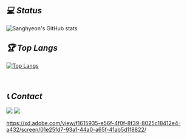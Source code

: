 <!-- ![header](https://capsule-render.vercel.app/api?type=Waving&color=auto&height=300&text=Sanghyeon&fontSize=90) -->
<!-- ## _⚒ Tech_ -->

<!-- ###### 🥇  <img src="https://img.shields.io/badge/SpringBoot-ABF200?style=flat-square&logo=SpringBoot&logoColor=white"/></a> <img src="https://img.shields.io/badge/React-00D8FF?style=flat-square&logo=React&logoColor=white"/></a> <img src="https://img.shields.io/badge/MySQL-00A2C9?style=flat-square&logo=MySQL&logoColor=white"/> <img src="https://img.shields.io/badge/Java-007396?style=flat-square&logo=Java&logoColor=white"/></a> <img src="https://img.shields.io/badge/C++-00599C?style=flat-square&logo=cplusplus&logoColor=white"/></a>

######  🥈   <img src="https://img.shields.io/badge/JavaScript-F7DF1E?style=flat-square&logo=JavaScript&logoColor=white"/> <img src="https://img.shields.io/badge/GitHub-181717?style=flat-square&logo=GitHub&logoColor=white"/>  <img src="https://img.shields.io/badge/C-A8B9CC?style=flat-square&logo=C&logoColor=white"/> <img src="https://img.shields.io/badge/TensorFlow-FF6F00?style=flat-square&logo=TensorFlow&logoColor=white"/> 

######  🥉 <img src="https://img.shields.io/badge/Unity-000000?style=flat-square&logo=Unity&logoColor=white"/></a> <img src="https://img.shields.io/badge/Python-3776AB?style=flat-square&logo=Python&logoColor=white"/></a> <img src="https://img.shields.io/badge/Go-00ADD8?style=flat-square&logo=Go&logoColor=white"/></a> 

<br/> -->

## _💻 Status_

![Sanghyeon's GitHub stats](https://github-readme-stats.vercel.app/api?username=luck2901&show_icons=true&theme=tokyonight)

## _🏆 Top Langs_

<!-- [![Top Langs](https://github-readme-stats.vercel.app/api/top-langs/?username=luck2901&layout=compact)](https://github.com/luck2901/github-readme-stats) -->
[![Top Langs](https://github-readme-stats.vercel.app/api/top-langs/?username=luck2901)](https://github.com/luck2901/github-readme-stats)

<br/>

##  _📞 Contact_

<img src="https://img.shields.io/badge/luck2901@naver.com-03C75A?style=flat-square&logo=Naver&logoColor=white"/></a> 
<img src="https://img.shields.io/badge/luck2901@gmail.com-EA4335?style=flat-square&logo=Gmail&logoColor=white"/></a>

https://xd.adobe.com/view/f1615935-e56f-4f0f-8f39-8025c18412e4-a432/screen/01e25fd7-93a1-44a0-a65f-41ab5d1f8822/

